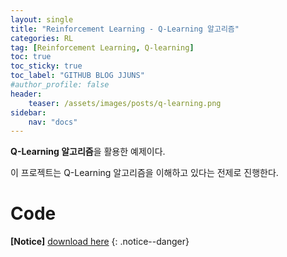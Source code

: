 ```yaml
---
layout: single
title: "Reinforcement Learning - Q-Learning 알고리즘"
categories: RL
tag: [Reinforcement Learning, Q-learning]
toc: true
toc_sticky: true
toc_label: "GITHUB BLOG JJUNS"
#author_profile: false
header:
    teaser: /assets/images/posts/q-learning.png
sidebar:
    nav: "docs"
---
```


**Q-Learning 알고리즘**을 활용한 예제이다.

이 프로젝트는 Q-Learning 알고리즘을 이해하고 있다는 전제로 진행한다.

# Code
**[Notice]** [download here](https://github.com/hchoi256/cs540-AI/tree/main/reinforcement-learning-qlearning)
{: .notice--danger}


